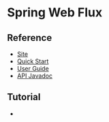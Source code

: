 # Spring Web Flux
## Reference
- [Site]()
- [Quick Start]()
- [User Guide]()
- [API Javadoc]()

## Tutorial
-

## 
